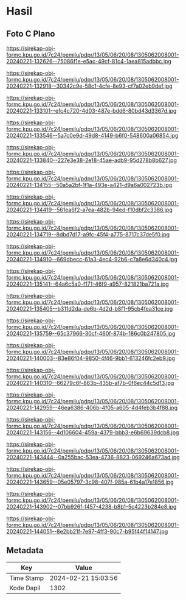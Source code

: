 # Hasil

## Foto C Plano

https://sirekap-obj-formc.kpu.go.id/7c24/pemilu/pdpr/13/05/06/20/08/1305062008001-20240221-132626--75086f1e-e5ac-49cf-81c4-1aea815adbbc.jpg

https://sirekap-obj-formc.kpu.go.id/7c24/pemilu/pdpr/13/05/06/20/08/1305062008001-20240221-132918--30342c9e-58c1-4cfe-8e93-cf7a02eb9def.jpg

https://sirekap-obj-formc.kpu.go.id/7c24/pemilu/pdpr/13/05/06/20/08/1305062008001-20240221-133101--efc4c720-4d03-487e-bdd6-80bd43d3367d.jpg

https://sirekap-obj-formc.kpu.go.id/7c24/pemilu/pdpr/13/05/06/20/08/1305062008001-20240221-133546--5a7c0e9d-49d8-4149-b6f0-548600a06854.jpg

https://sirekap-obj-formc.kpu.go.id/7c24/pemilu/pdpr/13/05/06/20/08/1305062008001-20240221-133840--227e3e38-2e18-45ae-adb9-95d278b8b627.jpg

https://sirekap-obj-formc.kpu.go.id/7c24/pemilu/pdpr/13/05/06/20/08/1305062008001-20240221-134155--50a5a2bf-1f1a-493e-a421-d9a6a002723b.jpg

https://sirekap-obj-formc.kpu.go.id/7c24/pemilu/pdpr/13/05/06/20/08/1305062008001-20240221-134419--561ea6f2-a7ea-482b-94ed-f10dbf2c3386.jpg

https://sirekap-obj-formc.kpu.go.id/7c24/pemilu/pdpr/13/05/06/20/08/1305062008001-20240221-134719--8dbd7d17-a9fc-45f4-a775-8717c37de5f0.jpg

https://sirekap-obj-formc.kpu.go.id/7c24/pemilu/pdpr/13/05/06/20/08/1305062008001-20240221-134910--669dbecc-61a3-4ec4-92b6-c7a8e6d340c4.jpg

https://sirekap-obj-formc.kpu.go.id/7c24/pemilu/pdpr/13/05/06/20/08/1305062008001-20240221-135141--64a6c5a0-f171-46f9-a957-821821ba721a.jpg

https://sirekap-obj-formc.kpu.go.id/7c24/pemilu/pdpr/13/05/06/20/08/1305062008001-20240221-135405--b311d2da-de6b-4d2d-b8f1-95cb4fea31ce.jpg

https://sirekap-obj-formc.kpu.go.id/7c24/pemilu/pdpr/13/05/06/20/08/1305062008001-20240221-135759--65c37966-30cf-460f-874b-186c0b247805.jpg

https://sirekap-obj-formc.kpu.go.id/7c24/pemilu/pdpr/13/05/06/20/08/1305062008001-20240221-140003--83e86f04-9850-4f46-9bb1-613246fc2eb9.jpg

https://sirekap-obj-formc.kpu.go.id/7c24/pemilu/pdpr/13/05/06/20/08/1305062008001-20240221-140310--66279c6f-863b-435b-af7b-0f6ec44c5d13.jpg

https://sirekap-obj-formc.kpu.go.id/7c24/pemilu/pdpr/13/05/06/20/08/1305062008001-20240221-142959--46ea6386-406b-4f05-a605-4d4feb3b4f88.jpg

https://sirekap-obj-formc.kpu.go.id/7c24/pemilu/pdpr/13/05/06/20/08/1305062008001-20240221-143156--4d106604-459a-4379-bbb3-e6b69639dcb8.jpg

https://sirekap-obj-formc.kpu.go.id/7c24/pemilu/pdpr/13/05/06/20/08/1305062008001-20240221-143444--0a255bac-53ea-4736-8823-069246a673ad.jpg

https://sirekap-obj-formc.kpu.go.id/7c24/pemilu/pdpr/13/05/06/20/08/1305062008001-20240221-143659--05e05797-3c98-407f-985a-61b4a17e1856.jpg

https://sirekap-obj-formc.kpu.go.id/7c24/pemilu/pdpr/13/05/06/20/08/1305062008001-20240221-143902--07bb926f-f457-4238-b8b1-5c4223b284e8.jpg

https://sirekap-obj-formc.kpu.go.id/7c24/pemilu/pdpr/13/05/06/20/08/1305062008001-20240221-144051--8e2bb21f-7e97-4ff3-90c7-b95f44f14147.jpg


## Metadata

| Key        | Value               |
| ---------- | ------------------- |
| Time Stamp | 2024-02-21 15:03:56 |
| Kode Dapil | 1302                |



